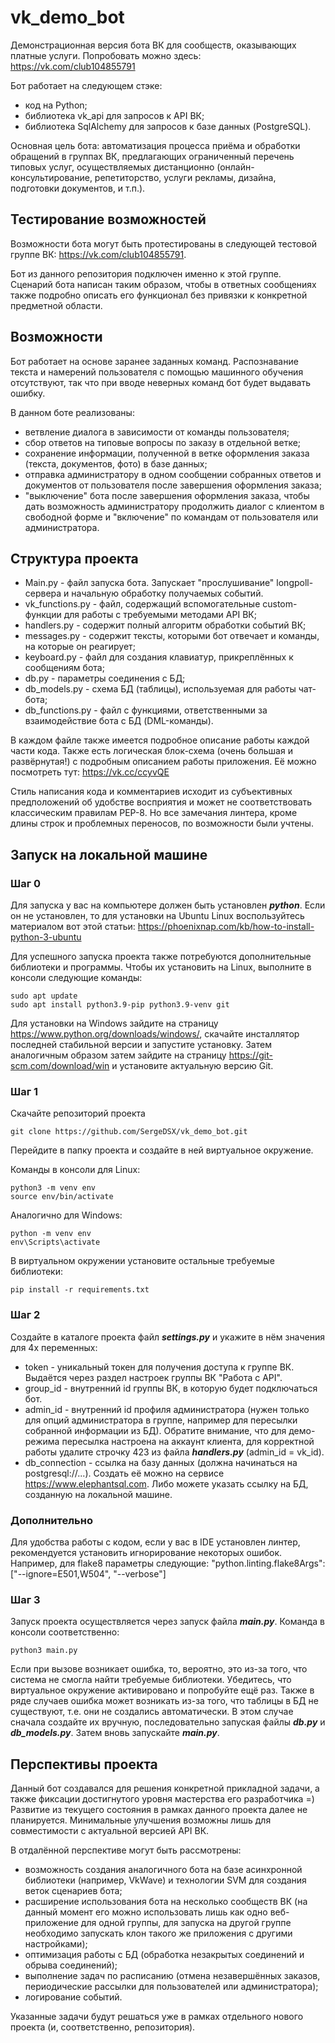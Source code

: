 # vk_demo_bot

Демонстрационная версия бота ВК для сообществ, оказывающих платные услуги. 
Попробовать можно здесь: https://vk.com/club104855791

Бот работает на следующем стэке: 
* код на Python;
* библиотека vk_api для запросов к API ВК;
* библиотека SqlAlchemy для запросов к базе данных (PostgreSQL).

Основная цель бота: автоматизация процесса приёма и обработки обращений в группах ВК, предлагающих ограниченный перечень типовых услуг, осуществляемых дистанционно (онлайн-консультирование, репетиторство, услуги рекламы, дизайна, подготовки документов, и т.п.).


## Тестирование возможностей

Возможности бота могут быть протестированы в следующей тестовой группе ВК: https://vk.com/club104855791.

Бот из данного репозитория подключен именно к этой группе. 
Сценарий бота написан таким образом, чтобы в ответных сообщениях также подробно описать его функционал без привязки к конкретной предметной области.  


## Возможности

Бот работает на основе заранее заданных команд. Распознавание текста и намерений пользователя с помощью машинного обучения отсутствуют, так что при вводе неверных команд бот будет выдавать ошибку. 

В данном боте реализованы: 
* ветвление диалога в зависимости от команды пользователя;
* сбор ответов на типовые вопросы по заказу в отдельной ветке;
* сохранение информации, полученной в ветке оформления заказа (текста, документов, фото) в базе данных;
* отправка администратору в одном сообщении собранных ответов и документов от пользователя после завершения оформления заказа;
* "выключение" бота после завершения оформления заказа, чтобы дать возможность администратору продолжить диалог с клиентом в свободной форме и "включение" по командам от пользователя или администратора.


## Структура проекта

* Main.py - файл запуска бота. Запускает "прослушивание" longpoll-сервера и начальную обработку получаемых событий. 
* vk_functions.py - файл, содержащий вспомогательные custom-функции для работы с требуемыми методами API ВК;
* handlers.py - содержит полный алгоритм обработки событий ВК;
* messages.py - содержит тексты, которыми бот отвечает и команды, на которые он реагирует;
* keyboard.py - файл для создания клавиатур, прикреплённых к сообщениям бота;
* db.py - параметры соединения с БД;
* db_models.py - схема БД (таблицы), используемая для работы чат-бота;
* db_functions.py - файл с функциями, ответственными за взаимодействие бота с БД (DML-команды). 

В каждом файле также имеется подробное описание работы каждой части кода. 
Также есть логическая блок-схема (очень большая и развёрнутая!) с подробным описанием работы приложения. 
Её можно посмотреть тут: https://vk.cc/ccyvQE

Стиль написания кода и комментариев исходит из субъективных предположений об удобстве восприятия и может не соответствовать классическим правилам PEP-8. 
Но все замечания линтера, кроме длины строк и проблемных переносов, по возможности были учтены. 


## Запуск на локальной машине

### Шаг 0

Для запуска у вас на компьютере должен быть установлен ***python***. 
Если он не установлен, то для установки на Ubuntu Linux воспользуйтесь материалом вот этой статьи: https://phoenixnap.com/kb/how-to-install-python-3-ubuntu

Для успешного запуска проекта также потребуются дополнительные библиотеки и программы. 
Чтобы их установить на Linux, выполните в консоли следующие команды:

    sudo apt update
    sudo apt install python3.9-pip python3.9-venv git

Для установки на Windows зайдите на страницу https://www.python.org/downloads/windows/, скачайте инсталлятор последней стабильной версии и запустите установку. Затем аналогичным образом затем зайдите на страницу https://git-scm.com/download/win и установите актуальную версию Git.

### Шаг 1

Скачайте репозиторий проекта

    git clone https://github.com/SergeDSX/vk_demo_bot.git

Перейдите в папку проекта и создайте в ней виртуальное окружение.

Команды в консоли для Linux: 

    python3 -m venv env
    source env/bin/activate

Аналогично для Windows:

    python -m venv env
    env\Scripts\activate

В виртуальном окружении установите остальные требуемые библиотеки: 

    pip install -r requirements.txt

### Шаг 2

Создайте в каталоге проекта файл ***settings.py*** и укажите в нём значения для 4х переменных: 
* token - уникальный токен для получения доступа к группе ВК. Выдаётся через раздел настроек группы ВК "Работа с API". 
* group_id - внутренний id группы ВК, в которую будет подключаться бот.
* admin_id - внутренний id профиля администратора (нужен только для опций администратора в группе, например для пересылки собранной информации из БД). Обратите внимание, что для демо-режима пересылка настроена на аккаунт клиента, для корректной работы удалите строчку 423 из файла ***handlers.py*** (admin_id = vk_id). 
* db_connection - ссылка на базу данных (должна начинаться на postgresql://...). Создать её можно на сервисе https://www.elephantsql.com. Либо можете указать ссылку на БД, созданную на локальной машине.

### Дополнительно

Для удобства работы с кодом, если у вас в IDE установлен линтер, рекомендуется установить игнорирование некоторых ошибок. Например, для flake8 параметры следующие: 
     "python.linting.flake8Args": ["--ignore=E501,W504", "--verbose"]

### Шаг 3

Запуск проекта осуществляется через запуск файла ***main.py***. 
Команда в консоли соответственно: 

    python3 main.py

Если при вызове возникает ошибка, то, вероятно, это из-за того, что система не смогла найти требуемые библиотеки. 
Убедитесь, что виртуальное окружение активировано и попробуйте ещё раз. 
Также в ряде случаев ошибка может возникать из-за того, что таблицы в БД не существуют, т.е. они не создались автоматически. В этом случае сначала создайте их вручную, последовательно запуская файлы ***db.py*** и ***db_models.py***. Затем вновь запускайте ***main.py***. 


## Перспективы проекта

Данный бот создавался для решения конкретной прикладной задачи, а также фиксации достигнутого уровня мастерства его разработчика =) 
Развитие из текущего состояния в рамках данного проекта далее не планируется. 
Минимальные улучшения возможны лишь для совместимости с актуальной версией API ВК. 

В отдалённой перспективе могут быть рассмотрены:
* возможность создания аналогичного бота на базе асинхронной библиотеки (например, VkWave) и технологии SVM для создания веток сценариев бота;
* расширение использования бота на несколько сообществ ВК (на данный момент его можно использовать лишь как одно веб-приложение для одной группы, для запуска на другой группе необходимо запускать клон такого же приложения с другими настройками); 
* оптимизация работы с БД (обработка незакрытых соединений и обрыва соединений);
* выполнение задач по расписанию (отмена незавершённых заказов, периодические рассылки для пользователей или администратора);
* логирование событий. 

Указанные задачи будут решаться уже в рамках отдельного нового проекта (и, соответственно, репозитория). 